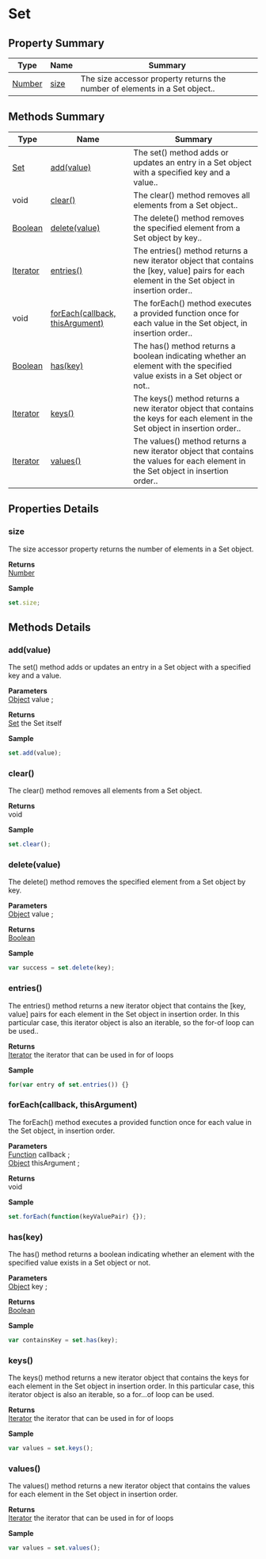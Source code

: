 #  Set


## Property Summary

| Type                                                  | Name                    | Summary                                                                                                           |
| ----------------------------------------------------- | ----------------------- | ----------------------------------------------------------------------------------------------------------------- |
| [Number](./Number.md) | [size](Set.md#size)                   | The size accessor property returns the number of elements in a Set object..                                    |

## Methods Summary

| Type                                                  | Name                    | Summary                                                                                                           |
| ----------------------------------------------------- | ----------------------- | ----------------------------------------------------------------------------------------------------------------- |
| [Set](./Set.md) | [add(value)](Set.md#add-value)                   | The set() method adds or updates an entry in a Set object with a specified key and a value..                                    |
|void | [clear()](Set.md#clear)                   | The clear() method removes all elements from a Set object..                                    |
| [Boolean](./Boolean.md) | [delete(value)](Set.md#delete-value)                   | The delete() method removes the specified element from a Set object by key..                                    |
| [Iterator](./Iterator.md) | [entries()](Set.md#entries)                   | The entries() method returns a new iterator object that contains the [key, value] pairs for each element in the Set object in insertion order..                                    |
|void | [forEach(callback, thisArgument)](Set.md#foreach-callback-thisargument)                   | The forEach() method executes a provided function once for each value in the Set object, in insertion order..                                    |
| [Boolean](./Boolean.md) | [has(key)](Set.md#has-key)                   | The has() method returns a boolean indicating whether an element with the specified value exists in a Set object or not..                                    |
| [Iterator](./Iterator.md) | [keys()](Set.md#keys)                   | The keys() method returns a new iterator object that contains the keys for each element in the Set object in insertion order..                                    |
| [Iterator](./Iterator.md) | [values()](Set.md#values)                   | The values() method returns a new iterator object that contains the values for each element in the Set object in insertion order..                                    |

## Properties Details

### size

The size accessor property returns the number of elements in a Set object.

**Returns**\
[Number](./Number.md) 


**Sample**

```javascript
set.size;
```

## Methods Details

### add(value)

The set() method adds or updates an entry in a Set object with a specified key and a value.

**Parameters**\
[Object](./Object.md) value  ;

**Returns**\
[Set](./Set.md) the Set itself


**Sample**

```javascript
set.add(value);
```
### clear()

The clear() method removes all elements from a Set object.


**Returns**\
void 


**Sample**

```javascript
set.clear();
```
### delete(value)

The delete() method removes the specified element from a Set object by key.

**Parameters**\
[Object](./Object.md) value  ;

**Returns**\
[Boolean](./Boolean.md) 


**Sample**

```javascript
var success = set.delete(key);
```
### entries()

The entries() method returns a new iterator object that contains the [key, value] pairs for each element in the Set object in insertion order. In this particular case, this iterator object is also an iterable, so the for-of loop can be used..


**Returns**\
[Iterator](./Iterator.md) the iterator that can be used in for of loops


**Sample**

```javascript
for(var entry of set.entries()) {}
```
### forEach(callback, thisArgument)

The forEach() method executes a provided function once for each value in the Set object, in insertion order.

**Parameters**\
[Function](./Function.md) callback  ;\
[Object](./Object.md) thisArgument  ;

**Returns**\
void 


**Sample**

```javascript
set.forEach(function(keyValuePair) {});
```
### has(key)

The has() method returns a boolean indicating whether an element with the specified value exists in a Set object or not.

**Parameters**\
[Object](./Object.md) key  ;

**Returns**\
[Boolean](./Boolean.md) 


**Sample**

```javascript
var containsKey = set.has(key);
```
### keys()

The keys() method returns a new iterator object that contains the keys for each element in the Set object in insertion order. In this particular case, this iterator object is also an iterable, so a for...of loop can be used.


**Returns**\
[Iterator](./Iterator.md) the iterator that can be used in for of loops


**Sample**

```javascript
var values = set.keys();
```
### values()

The values() method returns a new iterator object that contains the values for each element in the Set object in insertion order.


**Returns**\
[Iterator](./Iterator.md) the iterator that can be used in for of loops


**Sample**

```javascript
var values = set.values();
```

